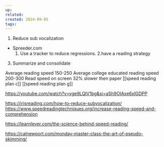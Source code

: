 ```yaml
---
up: 
related: 
created: 2024-09-05
tags: 
---
```


1. Reduce sub vocalization 
 - Spreeder.com
	1. Use a tracker to reduce regressions.
2.have a reading strategy 
3. Summarize and consolidate 


Average reading speed 150-250
Average college educated reading speed 200-300
Read speed on screen 32% slower then paper
[[speed reading plan c]]
[[speed reading plan g]]

https://youtube.com/watch?v=vge9LQIV1bg&si=aSh9OIAxe6xlGDPP


https://irisreading.com/how-to-reduce-subvocalization/
https://www.speedreadingtechniques.org/increase-reading-speed-and-comprehension

https://learnlever.com/the-science-behind-speed-reading/


https://calnewport.com/monday-master-class-the-art-of-pseudo-skimming/